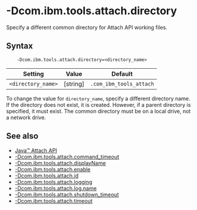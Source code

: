<!--
* Copyright (c) 2017, 2022 IBM Corp. and others
*
* This program and the accompanying materials are made
* available under the terms of the Eclipse Public License 2.0
* which accompanies this distribution and is available at
* https://www.eclipse.org/legal/epl-2.0/ or the Apache
* License, Version 2.0 which accompanies this distribution and
* is available at https://www.apache.org/licenses/LICENSE-2.0.
*
* This Source Code may also be made available under the
* following Secondary Licenses when the conditions for such
* availability set forth in the Eclipse Public License, v. 2.0
* are satisfied: GNU General Public License, version 2 with
* the GNU Classpath Exception [1] and GNU General Public
* License, version 2 with the OpenJDK Assembly Exception [2].
*
* [1] https://www.gnu.org/software/classpath/license.html
* [2] http://openjdk.java.net/legal/assembly-exception.html
*
* SPDX-License-Identifier: EPL-2.0 OR Apache-2.0 OR GPL-2.0 WITH
* Classpath-exception-2.0 OR LicenseRef-GPL-2.0 WITH Assembly-exception
-->

# -Dcom.ibm.tools.attach.directory

Specify a different common directory for Attach API working files.

## Syntax

        -Dcom.ibm.tools.attach.directory=<directory_name>

| Setting            | Value           |  Default                   |
|--------------------|-----------------|----------------------------|
| `<directory_name>` | [string]        | `.com_ibm_tools_attach`    |

To change the value for `directory_name`, specify a different directory name. If the directory does not exist, it is created. However, if a parent directory is specified, it must exist. The common directory must be on a local drive, not a network drive.


## See also

- [Java&trade; Attach API](attachapi.md)
- [-Dcom.ibm.tools.attach.command_timeout](dcomibmtoolsattachcommand_timeout.md)
- [-Dcom.ibm.tools.attach.displayName](dcomibmtoolsattachdisplayname.md)
- [-Dcom.ibm.tools.attach.enable](dcomibmtoolsattachenable.md)
- [-Dcom.ibm.tools.attach.id](dcomibmtoolsattachid.md)
- [-Dcom.ibm.tools.attach.logging](dcomibmtoolsattachlogging.md)
- [-Dcom.ibm.tools.attach.log.name](dcomibmtoolsattachlogname.md)
- [-Dcom.ibm.tools.attach.shutdown_timeout](dcomibmtoolsattachshutdown_timeout.md)
- [-Dcom.ibm.tools.attach.timeout](dcomibmtoolsattachtimeout.md)


<!-- ==== END OF TOPIC ==== dcomibmtoolsattachenable.md ==== -->
